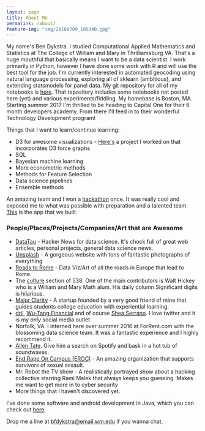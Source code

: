 ```yaml
---
layout: page
title: About Me
permalink: /about/
feature-img: "img/20160709_185340.jpg"
---
```


My name's Ben Dykstra. I studied Computational Applied Mathematics and Statistics at The College of William and Mary in Thrilliamsburg VA. That's a huge mouthful that basically means I want to be a data scientist. I work primarily in Python, however I have done some work with R and will use the best tool for the job. I'm currently interested in automated geocoding using natural language processing, exploring all of sklearn (ambitious), and extending statsmodels for panel data. My git repository for all of my notebooks is [here](https://github.com/bfdykstra/data-science). That repository includes some notebooks not posted here (yet) and various experiments/fiddling. My homebase is Boston, MA. Starting summer 2017 I'm thrilled to be heading to Capital One for their 6 month developers academy. From there I'll feed in to their wonderful Technology Development program!


Things that I want to learn/continue learning:

* D3 for awesome visualizations - [Here's](http://stair.wm.edu/TRIP.html) a project I worked on that incorporates D3 force graphs
* SQL
* Bayesian machine learning
* More econometric methods
* Methods for Feature Selection
* Data science pipelines
* Ensemble methods



An amazing team and I won a [hackathon](http://www.wm.edu/news/stories/2016/william--mary-computer-science-students-win-top-two-hackathon-prizes.php) once. It was really cool and exposed me to what was possible with preparation and a talented team. [This](http://astute-dev.github.io/) is the app that we built.

### People/Places/Projects/Companies/Art that are Awesome

* [DataTau](http://www.datatau.com/news) - Hacker News for data science. It's chock full of great web articles, personal projects, general data science news.
* [Unsplash](https://unsplash.com/) - A gorgeous website with tons of fantastic photographs of everything
* [Roads to Rome](http://roadstorome.moovellab.com/) - Data Viz/Art of all the roads in Europe that lead to Rome.
* The [culture](https://fivethirtyeight.com/life/) section of 538. One of the main contributors is Walt Hickey who is a William and Mary Math alum. His daily column Significant digits is hilarious.
* [Major Clarity](https://www.majorclarity.com/) - A startup founded by a very good friend of mine that guides students college education with experiential learning.
* [dril](https://twitter.com/dril), [Wu-Tang Financial](https://twitter.com/Wu_Tang_Finance) and of course [Shea Serrano](https://twitter.com/sheaserrano). I love twitter and it is my *only* social media outlet
* Norfolk, VA. I interned here over summer 2016 at ForRent.com with the blossoming data science team. It was a fantastic experience and I highly recommend it.
* [Allen Tate](http://allentatemusic.com/). Give him a search on Spotify and bask in a hot tub of soundwaves.
* [End Rape On Campus (EROC)](http://endrapeoncampus.org/) - An amazing organization that supports survivors of sexual assault.
* Mr. Robot the TV show - A realistically portrayed show about a hacking collective starring Rami Malek that always keeps you guessing. Makes me want to get more in to cyber security
* More things that I haven't discovered yet.

I've done some software and android development in Java, which you can check out [here](https://github.com/bfdykstra/Software-Development). 

Drop me a line at bfdykstra@email.wm.edu if you wanna chat.